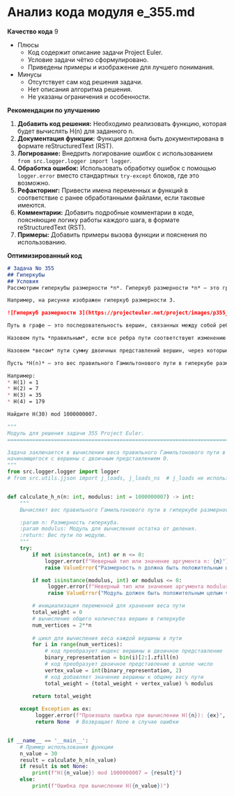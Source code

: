 # Анализ кода модуля e_355.md

**Качество кода**
9
 - Плюсы
     - Код содержит описание задачи Project Euler.
     - Условие задачи чётко сформулировано.
     - Приведены примеры и изображение для лучшего понимания.
 - Минусы
     - Отсутствует сам код решения задачи.
     - Нет описания алгоритма решения.
     - Не указаны ограничения и особенности.

**Рекомендации по улучшению**

1.  **Добавить код решения:** Необходимо реализовать функцию, которая будет вычислять H(n) для заданного n.
2.  **Документация функции:** Функция должна быть документирована в формате reStructuredText (RST).
3.  **Логирование:** Внедрить логирование ошибок с использованием `from src.logger.logger import logger`.
4.  **Обработка ошибок:** Использовать обработку ошибок с помощью `logger.error` вместо стандартных `try-except` блоков, где это возможно.
5.  **Рефакторинг:** Привести имена переменных и функций в соответствие с ранее обработанными файлами, если таковые имеются.
6.  **Комментарии:** Добавить подробные комментарии в коде, поясняющие логику работы каждого шага, в формате reStructuredText (RST).
7.  **Примеры:** Добавить примеры вызова функции и пояснения по использованию.

**Оптимизированный код**

```markdown
# Задача No 355
## Гиперкубы
## Условия
Рассмотрим гиперкубы размерности *n*. Гиперкуб размерности *n* – это граф, вершины которого соответствуют двоичным строкам длины *n*. Две вершины соединены ребром, если их двоичные строки отличаются ровно в одной позиции.

Например, на рисунке изображен гиперкуб размерности 3.

![Гиперкуб размерности 3](https://projecteuler.net/project/images/p355_hypercube.gif)

Путь в графе – это последовательность вершин, связанных между собой ребрами. Назовем путь *Гамильтоновым*, если он проходит через каждую вершину ровно один раз.

Назовем путь *правильным*, если все ребра пути соответствуют изменению бита справа налево, то есть при переходе от одной вершины к следующей меняется наименьший значащий бит, затем второй по значимости, и так далее. На рисунке выше выделен правильный Гамильтонов путь.

Назовем *весом* пути сумму двоичных представлений вершин, через которые он проходит.

Пусть *H(n)* – это вес правильного Гамильтонового пути в гиперкубе размерности *n*, начинающегося с вершины с двоичным представлением 0.

Например:
* H(1) = 1
* H(2) = 7
* H(3) = 35
* H(4) = 179

Найдите H(30) mod 1000000007.

```
```python
"""
Модуль для решения задачи 355 Project Euler.
=========================================================================================

Задача заключается в вычислении веса правильного Гамильтонового пути в гиперкубе размерности n,
начинающегося с вершины с двоичным представлением 0.
"""
from src.logger.logger import logger
# from src.utils.jjson import j_loads, j_loads_ns  # j_loads не используется в данном коде, поэтому закомментирован


def calculate_h_n(n: int, modulus: int = 1000000007) -> int:
    """
    Вычисляет вес правильного Гамильтонового пути в гиперкубе размерности n.

    :param n: Размерность гиперкуба.
    :param modulus: Модуль для вычисления остатка от деления.
    :return: Вес пути по модулю.
    """
    try:
        if not isinstance(n, int) or n <= 0:
            logger.error(f"Неверный тип или значение аргумента n: {n}")
            raise ValueError("Размерность n должна быть положительным целым числом")

        if not isinstance(modulus, int) or modulus <= 0:
             logger.error(f"Неверный тип или значение аргумента modulus: {modulus}")
             raise ValueError("Модуль должен быть положительным целым числом")

        # инициализация переменной для хранения веса пути
        total_weight = 0
        # вычисление общего количества вершин в гиперкубе
        num_vertices = 2**n
        
        # цикл для вычисления веса каждой вершины в пути
        for i in range(num_vertices):
            # код преобразует индекс вершины в двоичное представление
            binary_representation = bin(i)[2:].zfill(n)
            # код преобразует двоичное представление в целое число
            vertex_value = int(binary_representation, 2)
            # код добавляет значение вершины к общему весу пути
            total_weight = (total_weight + vertex_value) % modulus
            
        return total_weight

    except Exception as ex:
         logger.error(f"Произошла ошибка при вычислении H({n}): {ex}", exc_info=True)
         return None  # Возвращает None в случае ошибки


if __name__ == '__main__':
    # Пример использования функции
    n_value = 30
    result = calculate_h_n(n_value)
    if result is not None:
        print(f"H({n_value}) mod 1000000007 = {result}")
    else:
        print(f"Ошибка при вычислении H({n_value})")
```